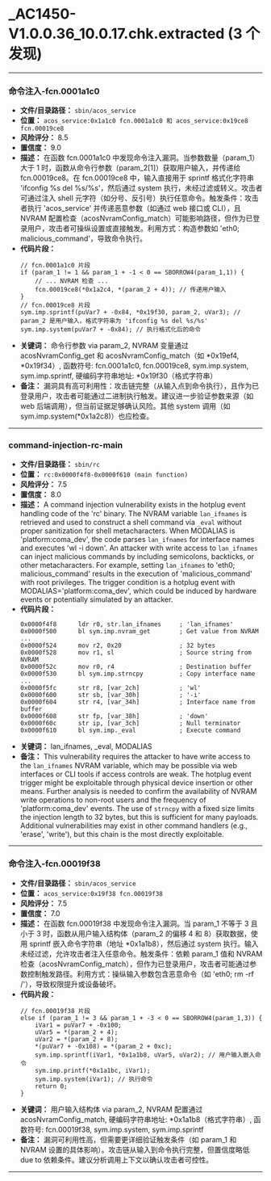 # _AC1450-V1.0.0.36_10.0.17.chk.extracted (3 个发现)

---

### 命令注入-fcn.0001a1c0

- **文件/目录路径：** `sbin/acos_service`
- **位置：** `acos_service:0x1a1c0 fcn.0001a1c0 和 acos_service:0x19ce8 fcn.00019ce8`
- **风险评分：** 8.5
- **置信度：** 9.0
- **描述：** 在函数 fcn.0001a1c0 中发现命令注入漏洞。当参数数量（param_1）大于 1 时，函数从命令行参数（param_2[1]）获取用户输入，并传递给 fcn.00019ce8。在 fcn.00019ce8 中，输入直接用于 sprintf 格式化字符串 'ifconfig %s del %s/%s'，然后通过 system 执行，未经过滤或转义。攻击者可通过注入 shell 元字符（如分号、反引号）执行任意命令。触发条件：攻击者执行 'acos_service' 并传递恶意参数（如通过 web 接口或 CLI），且 NVRAM 配置检查（acosNvramConfig_match）可能影响路径，但作为已登录用户，攻击者可操纵设置或直接触发。利用方式：构造参数如 'eth0; malicious_command'，导致命令执行。
- **代码片段：**
  ```
  // fcn.0001a1c0 片段
  if (param_1 != 1 && param_1 + -1 < 0 == SBORROW4(param_1,1)) {
      // ... NVRAM 检查 ...
      fcn.00019ce8(*0x1a2c4, *(param_2 + 4)); // 传递用户输入
  }
  // fcn.00019ce8 片段
  sym.imp.sprintf(puVar7 + -0x84, *0x19f30, param_2, uVar3); // param_2 是用户输入，格式字符串为 'ifconfig %s del %s/%s'
  sym.imp.system(puVar7 + -0x84); // 执行格式化后的命令
  ```
- **关键词：** 命令行参数 via param_2, NVRAM 变量通过 acosNvramConfig_get 和 acosNvramConfig_match（如 *0x19ef4, *0x19f34）, 函数符号: fcn.0001a1c0, fcn.00019ce8, sym.imp.system, sym.imp.sprintf, 硬编码字符串地址: *0x19f30（格式字符串）
- **备注：** 漏洞具有高可利用性：攻击链完整（从输入点到命令执行），且作为已登录用户，攻击者可能通过二进制执行触发。建议进一步验证参数来源（如 web 后端调用），但当前证据足够确认风险。其他 system 调用（如 sym.imp.system(*0x1a2c8)）也应检查。

---
### command-injection-rc-main

- **文件/目录路径：** `sbin/rc`
- **位置：** `rc:0x0000f4f8-0x0000f610 (main function)`
- **风险评分：** 7.5
- **置信度：** 8.0
- **描述：** A command injection vulnerability exists in the hotplug event handling code of the 'rc' binary. The NVRAM variable `lan_ifnames` is retrieved and used to construct a shell command via `_eval` without proper sanitization for shell metacharacters. When MODALIAS is 'platform:coma_dev', the code parses `lan_ifnames` for interface names and executes 'wl -i <interface> down'. An attacker with write access to `lan_ifnames` can inject malicious commands by including semicolons, backticks, or other metacharacters. For example, setting `lan_ifnames` to 'eth0; malicious_command' results in the execution of 'malicious_command' with root privileges. The trigger condition is a hotplug event with MODALIAS='platform:coma_dev', which could be induced by hardware events or potentially simulated by an attacker.
- **代码片段：**
  ```
  0x0000f4f8      ldr r0, str.lan_ifnames     ; 'lan_ifnames'
  0x0000f500      bl sym.imp.nvram_get        ; Get value from NVRAM
  ...
  0x0000f524      mov r2, 0x20                ; 32 bytes
  0x0000f528      mov r1, sl                  ; Source string from NVRAM
  0x0000f52c      mov r0, r4                  ; Destination buffer
  0x0000f530      bl sym.imp.strncpy          ; Copy interface name
  ...
  0x0000f5fc      str r8, [var_2ch]           ; 'wl'
  0x0000f600      str sb, [var_30h]           ; '-i'
  0x0000f604      str r4, [var_34h]           ; Interface name from buffer
  0x0000f608      str fp, [var_38h]           ; 'down'
  0x0000f60c      str ip, [var_3ch]           ; Null terminator
  0x0000f610      bl sym.imp._eval            ; Execute command
  ```
- **关键词：** lan_ifnames, _eval, MODALIAS
- **备注：** This vulnerability requires the attacker to have write access to the `lan_ifnames` NVRAM variable, which may be possible via web interfaces or CLI tools if access controls are weak. The hotplug event trigger might be exploitable through physical device insertion or other means. Further analysis is needed to confirm the availability of NVRAM write operations to non-root users and the frequency of 'platform:coma_dev' events. The use of `strncpy` with a fixed size limits the injection length to 32 bytes, but this is sufficient for many payloads. Additional vulnerabilities may exist in other command handlers (e.g., 'erase', 'write'), but this chain is the most directly exploitable.

---
### 命令注入-fcn.00019f38

- **文件/目录路径：** `sbin/acos_service`
- **位置：** `acos_service:0x19f38 fcn.00019f38`
- **风险评分：** 7.5
- **置信度：** 7.0
- **描述：** 在函数 fcn.00019f38 中发现命令注入漏洞。当 param_1 不等于 3 且小于 3 时，函数从用户输入结构体（param_2 的偏移 4 和 8）获取数据，使用 sprintf 嵌入命令字符串（地址 *0x1a1b8），然后通过 system 执行。输入未经过滤，允许攻击者注入任意命令。触发条件：依赖 param_1 值和 NVRAM 检查（acosNvramConfig_match），但作为已登录用户，攻击者可能通过参数控制触发路径。利用方式：操纵输入参数包含恶意命令（如 'eth0; rm -rf /'），导致权限提升或设备破坏。
- **代码片段：**
  ```
  // fcn.00019f38 片段
  else if (param_1 != 3 && param_1 + -3 < 0 == SBORROW4(param_1,3)) {
      iVar1 = puVar7 + -0x100;
      uVar5 = *(param_2 + 4);
      uVar2 = *(param_2 + 8);
      *(puVar7 + -0x108) = *(param_2 + 0xc);
      sym.imp.sprintf(iVar1, *0x1a1b8, uVar5, uVar2); // 用户输入嵌入命令
      sym.imp.printf(*0x1a1bc, iVar1);
      sym.imp.system(iVar1); // 执行命令
      return 0;
  }
  ```
- **关键词：** 用户输入结构体 via param_2, NVRAM 配置通过 acosNvramConfig_match, 硬编码字符串地址: *0x1a1b8（格式字符串）, 函数符号: fcn.00019f38, sym.imp.system, sym.imp.sprintf
- **备注：** 漏洞可利用性高，但需要更详细验证触发条件（如 param_1 和 NVRAM 设置的具体影响）。攻击链从输入到命令执行完整，但置信度略低 due to 依赖条件。建议分析调用上下文以确认攻击者可控性。

---
